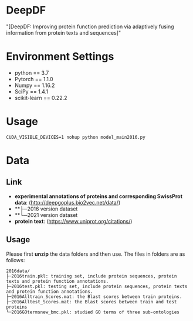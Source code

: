 # DeepDF
"[DeepDF: Improving protein function prediction via adaptively fusing information from protein texts and sequences]"

# Environment Settings 
* python == 3.7   
* Pytorch == 1.1.0  
* Numpy == 1.16.2  
* SciPy == 1.4.1    
* scikit-learn == 0.22.2  

# Usage 
````
CUDA_VISIBLE_DEVICES=1 nohup python model_main2016.py 
````

# Data
## Link
* **experimental annotations of proteins and corresponding SwissProt data**: (http://deepgoplus.bio2vec.net/data/)  
* **├─2016 version dataset
* **└─2021 version dataset  
* **protein text**: (https://www.uniprot.org/citations/) 
 

## Usage
Please first **unzip** the data folders and then use. The files in folders are as follows:
````
2016data/
├─2016train.pkl: training set, include protein sequences, protein texts and protein function annotations.  
├─2016test.pkl: testing set, include protein sequences, protein texts and protein function annotations.  
├─2016Alltrain_Scores.mat: the Blast scores between train proteins.  
├─2016Alltest_Scores.mat: the Blast scores between train and test proteins
└─2016GOtermsnew_bmc.pkl: studied GO terms of three sub-ontologies

````

